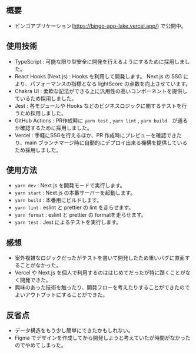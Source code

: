 ## 概要
- ビンゴアプリケーション(https://bingo-app-lake.vercel.app/) で公開中。

## 使用技術
- TypeScript : 可能な限り型安全に開発を行えるようにするために採用しました。
- React Hooks (Next.js) : Hooks を利用して開発します。 Next.js の SSG により、パフォーマンスの指標となる lightScore の点数を向上させています。
- Chakra UI : 柔軟な記法ができる上に汎用性の高いコンポーネントを提供しているため採用しました。
- Jest : 各モジュールや Hooks などのビジネスロジックに関するテストを行うため採用しました。
- GitHub Actions : PR作成時に `yarn test` , `yarn lint` , `yarn build`　が通るか確認するために採用しました。
- Vercel : 手軽にSSGを行えるほか、PR 作成時にプレビューを確認できたり、main ブランチマージ時に自動的にデプロイ出来る機構を提供しているため採用しました。

## 使用方法
- `yarn dev` : Next.js を開発モードで実行します。
- `yarn start` :  Next.js の本番サーバーを起動します。
- `yarn build` : 本番用にビルドします。
- `yarn lint` : eslint と prettier の lint を走らせます。
- `yarn format` : eslint と prettier の formatを走らせます。
- `yarn test` : Jest によるテストを実行します。

## 感想
- 案外複雑なロジックだったがテストを書いて開発したため重いバグに直面することがなかった。
- Vercel や Next.js を個人で利用するのははじめてだったが特に躓くことがなく開発できた。
- 興味のあった技術を触ったり、開発フローを考えたりすることができたのでよいアウトプットにすることができた。

## 反省点
- データ構造をもう少し簡単にできたかもしれない。
- Figma でデザインを作成してから開発しようと考えていたが時間がなかったのでやめてしまった。
